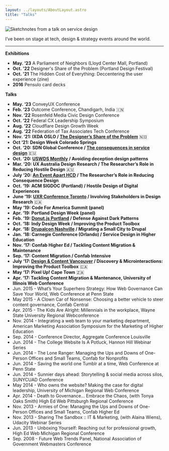 ```yaml
---
layout: ../layouts/AboutLayout.astro
title: "Talks"
---
```


![Sketchnotes from a talk on service design](https://reverent-raman-d79ba7.netlify.app/images/20201022_164617.jpg)

I’ve been on stage at tech, design & strategy events around the world. 

-----------------

**Exhibitions**
*   **May. ‘23** A Parliament of Neighbors (Lloyd Center Mall, Portland)
*   **Oct. '22** Designer's Share of the Problem (Portland Design Festival)
*   **Oct. '21** The Hidden Cost of Everything: Deccentering the user experience (zine)
*   **2016** Pensulo card decks

**Talks**

*   **May. ‘23** ConveyUX Conference
*   **Feb. ‘23** Outcome Conference, Chandigarh, India 🇮🇳
*   **Nov. ‘22** Rosenfeld Media Civic Design Conference
*   **Oct. ‘22** Federal CX Leadership Symposium
*   **Aug. ‘22** Cloudflare Design Growth Week
*   **Aug. ‘22** Federation of Tax Associates Tech Conference
*   **Nov. ‘21: IXDA OSLO / [The Designer’s Share of the Problem](https://vimeo.com/651801535)** 🇳🇴
*   **Oct ‘21: Design Week Colorado Springs**
*   **Oct. ‘20: SDN Global Conference / [The consequences in service design](https://youtu.be/JqguCFiY3KM)** 🇪🇺
*   **Oct. ‘20: [USWDS Monthly](https://www.youtube.com/watch?t=1430s&v=Aw5ovySXf6o) / Avoiding deception design patterns**
*   **Mar. ‘20: UX Australia Design Research / The Researcher’s Role in Reducing Hostile Design** 🇦🇺
*   **July ‘20: [An Event Apart HCD](https://aneventapart.com/event/online-0720#s24059) / The Researcher’s Role in Reducing Consequence Design**
*   **Oct. ‘19: ACM SIGDOC (Portland) / Hostile Design of Digital Experiences**
*   **June ‘19: [UXR Conference Toronto](https://www.youtube.com/watch?v=rm6zUoyaC2Y) / Involving Stakeholders in Design Research** 🇨🇦
*   **May ‘19: Code For America Summit (panel)**
*   **Apr. ‘19: Portland Design Week (panel)**
*   **Feb. ‘19: [Donut.js Portland](https://youtu.be/3nLretWklAo) / Defense Against Dark Patterns**
*   **Oct. ‘18: Indy Design Week / Improving the Product Toolbox**
*   **Apr. ‘18: [Drupalcon Nashville](https://www.youtube.com/watch?v=REUJCWpFOcI) / Migrating a Small City to Drupal**
*   **Jan. ‘18: Carnegie Conference (Orlando) / Service Design in Higher Education**
*   **Nov. ‘17: Confab Higher Ed / Tackling Content Migration & Maintenance**
*   **Sep. ‘17: Content Migration / Confab Intensive**
*   **July ‘17: [Design & Content Vancouver](https://vimeo.com/228911684) / Discovery & Microinteractions: Improving the Product Toolbox** 🇨🇦
*   **May ‘17: Pixel Up! Cape Town** 🇿🇦
*   **Apr. ‘17: Tackling Content Migration & Mantenance, University of Illinois Web Conference**
*   Jun. 2015 - What’s Your Superhero Strategy: How Web Governance Can Save Your World, Web Conference at Penn State
*   May 2015 - A Clown Car of Nonsense: Choosing a better vehicle to steer content governance, Confab Central
*   Apr. 2015 - The Kids Are Alright: Millennials in the workplace, Wayne State University Regional Webconference
*   Nov. 2014 - Integrating a web team to your marketing department, American Marketing Association Symposium for the Marketing of Higher Education
*   Sep. 2014 - Conference Director, Aggregate Conference Louisville
*   Jun. 2014 - The College Website Is A Potluck, Hannon Hill Webinar Series
*   Jun. 2014 - The Lone Ranger: Managing the Ups and Downs of One-Person Offices and Small Teams, Confab for Nonprofits
*   Jun. 2014 - Saving the world one Tumblr at a time, Web Conference at Penn State
*   Jun. 2014 - Sunnier days ahead: Storytelling & social media across silos, SUNYCUAD Conference
*   May 2014 - Who owns the website? Making the case for digital leadership, University of Michigan Regional Web Conference
*   Apr. 2014 - Death to Governance… Embrace the Chaos, (with Tonya Oaks Smith) High Ed Web Pittsburgh Regional Conference
*   Nov. 2013 - Armies of One: Managing the Ups and Downs of One-Person Offices and Small Teams, Confab Higher Ed
*   Nov. 2013 - Sharing The Sandbox :: IT & Marketing, (with Alaina Wiens), Udacity Webinar Series
*   Jun. 2013 - Unboxing Yourself: Reaching out for professional growth, High Ed Web Michigan Regional Conference
*   Sep. 2008 - Future Web Trends Panel, National Association of Government Webmasters Conference
